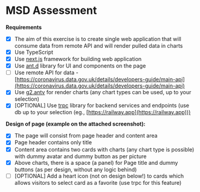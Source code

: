 # MSD Assessment

**Requirements**

- [x] The aim of this exercise is to create single web application that will consume data from remote API and will render pulled data in charts
- [x] Use TypeScript
- [x] Use [next.js](https://nextjs.org/) framework for building web application
- [x] Use [ant.d](https://ant.design/) library for UI and components on the page
- [ ] Use remote API for data - [https://coronavirus.data.gov.uk/details/developers-guide/main-api](https://coronavirus.data.gov.uk/details/developers-guide/main-api)
- [x] Use [g2.antv](https://g2.antv.vision/en/examples/gallery) for render charts (any chart types can be used, up to your selection)
- [x] [OPTIONAL] Use [trpc](https://trpc.io/) library for backend services and endpoints (use db up to your selection (eg., [https://railway.app](https://railway.app)))

**Design of page (example on the attached screenshot):**

- [x] The page will consist from page header and content area
- [x] Page header contains only title
- [x] Content area contains two cards with charts (any chart type is possible) with dummy avatar and dummy button as per picture
- [x] Above charts, there is a space (a panel) for Page title and dummy buttons (as per design, without any logic behind)
- [ ] [OPTIONAL] Add a heart icon (not on design below!) to cards which allows visitors to select card as a favorite (use trpc for this feature)
